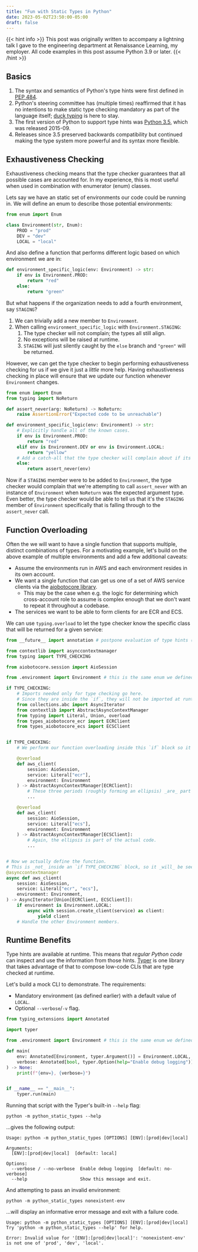 ```yaml
---
title: "Fun with Static Types in Python"
date: 2023-05-02T23:50:00-05:00
draft: false
---
```


{{< hint info >}}
This post was originally written to accompany a lightning talk I gave to the engineering department at Renaissance Learning, my employer.
All code examples in this post assume Python 3.9 or later.
{{< /hint >}}

## Basics

1. The syntax and semantics of Python's type hints were first defined in [PEP 484](https://peps.python.org/pep-0484/).
1. Python's steering committee has (multiple times) reaffirmed that it has no intentions to make static type checking mandatory as part of the language itself;
   [duck typing](https://en.wikipedia.org/wiki/Duck_typing) is here to stay.
1. The first version of Python to support type hints was [Python 3.5](https://docs.python.org/3.5/whatsnew/3.5.html), which was released 2015-09.
1. Releases since 3.5 preserved backwards compatibility but continued making the type system more powerful and its syntax more flexible.

## Exhaustiveness Checking

Exhaustiveness checking means that the type checker guarantees that all possible cases are accounted for.
In my experience, this is most useful when used in combination with enumerator (enum) classes.

Lets say we have an static set of environments our code could be running in.
We will define an enum to describe those potential environments:

```python
from enum import Enum

class Environment(str, Enum):
    PROD = "prod"
    DEV = "dev"
    LOCAL = "local"
```

And also define a function that performs different logic based on which environment we are in:

```python
def environment_specific_logic(env: Environment) -> str:
    if env is Environment.PROD:
        return "red"
    else:
        return "green"
```

But what happens if the organization needs to add a fourth environment, say `STAGING`?

1. We can trivially add a new member to `Environment`.
1. When calling `environment_specific_logic` with `Environment.STAGING`:
   1. The type checker will not complain; the types all still align.
   1. No exceptions will be raised at runtime.
   1. `STAGING` will just silently caught by the `else` branch and `"green"` will be returned.

However, we can get the type checker to begin performing exhaustiveness checking for us if we give it just a _little_ more help.
Having exhaustiveness checking in place will ensure that we update our function whenever `Environment` changes.

```python
from enum import Enum
from typing import NoReturn

def assert_never(arg: NoReturn) -> NoReturn:
    raise AssertionError("Expected code to be unreachable")

def environment_specific_logic(env: Environment) -> str:
    # Explicitly handle all of the known cases.
    if env is Environment.PROD:
        return "red"
    elif env is Environment.DEV or env is Environment.LOCAL:
        return "yellow"
    # Add a catch-all that the type checker will complain about if its reachable.
    else:
        return assert_never(env)
```

Now if a `STAGING` member were to be added to `Environment`, the type checker would complain that we're attempting to call `assert_never` with an instance of `Environment` when `NoReturn` was the expected argument type.
Even better, the type checker would be able to tell us that it's the `STAGING` member of `Environment` specifically that is falling through to the `assert_never` call.

## Function Overloading

Often the we will want to have a single function that supports multiple, distinct combinations of types.
For a motivating example, let's build on the above example of multiple environments and add a few additional caveats:

- Assume the environments run in AWS and each environment resides in its own account.
- We want a single function that can get us one of a set of AWS service clients via the [aiobotocore library](https://github.com/aio-libs/aiobotocore).
  - This may be the case when e.g. the logic for determining which cross-account role to assume is complex enough that we don't want to repeat it throughout a codebase.
- The services we want to be able to form clients for are ECR and ECS.

We can use `typing.overload` to let the type checker know the specific class that will be returned for a given service:

```python
from __future__ import annotation # postpone evaluation of type hints (PEP 563)

from contextlib import asynccontextmanager
from typing import TYPE_CHECKING

from aiobotocore.session import AioSession

from .environment import Environment # this is the same enum we defined earlier

if TYPE_CHECKING:
    # Imports needed only for type checking go here.
    # Since they are inside the `if`, they will not be imported at runtime.
    from collections.abc import AsyncIterator
    from contextlib import AbstractAsyncContextManager
    from typing import Literal, Union, overload
    from types_aiobotocore_ecr import ECRClient
    from types_aiobotocore_ecs import ECSClient


if TYPE_CHECKING:
    # We perform our function overloading inside this `if` block so it will be skipped at runtime.

    @overload
    def aws_client(
        session: AioSession,
        service: Literal["ecr"],
        environment: Environment
    ) -> AbstractAsyncContextManager[ECRClient]:
        # These three periods (roughly forming an ellipsis) _are_ part of the Python code.
        ...

    @overload
    def aws_client(
        session: AioSession,
        service: Literal["ecs"],
        environment: Environment
    ) -> AbstractAsyncContextManager[ECSClient]:
        # Again, the ellipsis is part of the actual code.
        ...


# Now we actually define the function.
# This is _not_ inside an `if TYPE_CHECKING` block, so it _will_ be seen at runtime.
@asynccontextmanager
async def aws_client(
    session: AioSession,
    service: Literal["ecr", "ecs"],
    environment: Environment,
) -> AsyncIterator[Union[ECRClient, ECSClient]]:
    if environment is Environment.LOCAL:
        async with session.create_client(service) as client:
            yield client
    # Handle the other Environment members.
```

## Runtime Benefits

Type hints are available at runtime.
This means that _regular Python code_ can inspect and use the information from those hints.
[Typer](https://typer.tiangolo.com/) is one library that takes advantage of that to compose low-code CLIs that are type checked at runtime.

Let's build a mock CLI to demonstrate.
The requirements:

- Mandatory environment (as defined earlier) with a default value of `LOCAL`.
- Optional `--verbose`/`-v` flag.

```python
from typing_extensions import Annotated

import typer

from .environment import Environment # this is the same enum we defined earlier

def main(
    env: Annotated[Environment, typer.Argument()] = Environment.LOCAL,
    verbose: Annotated[bool, typer.Option(help="Enable debug logging")] = False,
) -> None:
    print(f"{env=}, {verbose=}")


if __name__ == "__main__":
    typer.run(main)
```

Running that script with the Typer's built-in `--help` flag:

```shell
python -m python_static_types --help
```

…gives the following output:

```text
Usage: python -m python_static_types [OPTIONS] [ENV]:[prod|dev|local]

Arguments:
  [ENV]:[prod|dev|local]  [default: local]

Options:
  --verbose / --no-verbose  Enable debug logging  [default: no-verbose]
  --help                    Show this message and exit.
```

And attempting to pass an invalid environment:

```shell
python -m python_static_types nonexistent-env
```

…will display an informative error message and exit with a failure code.

```text
Usage: python -m python_static_types [OPTIONS] [ENV]:[prod|dev|local]
Try 'python -m python_static_types --help' for help.

Error: Invalid value for '[ENV]:[prod|dev|local]': 'nonexistent-env' is not one of 'prod', 'dev', 'local'.
```
